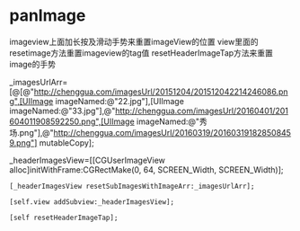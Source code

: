 # panImage
imageview上面加长按及滑动手势来重置imageView的位置
view里面的resetimage方法重置imageview的tag值
resetHeaderImageTap方法来重置image的手势

  _imagesUrlArr=[@[@"http://chenggua.com/imagesUrl/20151204/201512042214246086.png",[UIImage imageNamed:@"22.jpg"],[UIImage imageNamed:@"33.jpg"],@"http://chenggua.com/imagesUrl/20160401/201604011908592250.png",[UIImage imageNamed:@"秀场.png"],@"http://chenggua.com/imagesUrl/20160319/201603191828508459.png"] mutableCopy];
  
  _headerImagesView=[[CGUserImageView alloc]initWithFrame:CGRectMake(0, 64, SCREEN_Width, SCREEN_Width)];
   
    [_headerImagesView resetSubImagesWithImageArr:_imagesUrlArr];
   
    [self.view addSubview:_headerImagesView];
   
    [self resetHeaderImageTap];
